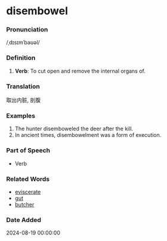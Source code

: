 # disembowel
### Pronunciation
/ˌdɪsɪmˈbaʊəl/
### Definition
1. **Verb**: To cut open and remove the internal organs of.
### Translation
取出内脏, 剖腹
### Examples
1. The hunter disemboweled the deer after the kill.
2. In ancient times, disembowelment was a form of execution.
### Part of Speech
- Verb
### Related Words
- [eviscerate](eviscerate.md)
- [gut](gut.md)
- [butcher](butcher.md)
### Date Added
2024-08-19 00:00:00